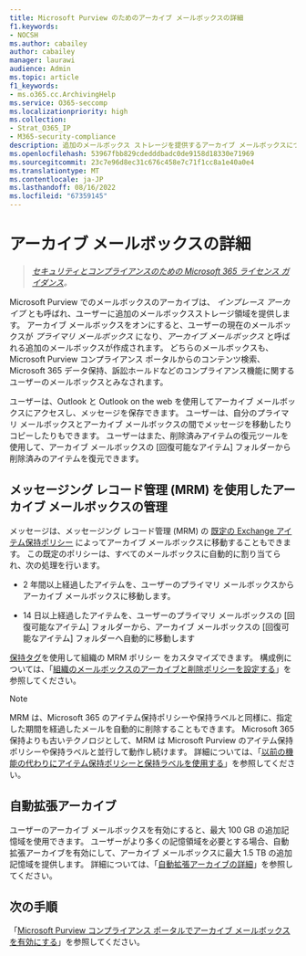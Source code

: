 ```yaml
---
title: Microsoft Purview のためのアーカイブ メールボックスの詳細
f1.keywords:
- NOCSH
ms.author: cabailey
author: cabailey
manager: laurawi
audience: Admin
ms.topic: article
f1_keywords:
- ms.o365.cc.ArchivingHelp
ms.service: O365-seccomp
ms.localizationpriority: high
ms.collection:
- Strat_O365_IP
- M365-security-compliance
description: 追加のメールボックス ストレージを提供するアーカイブ メールボックスについて説明します。
ms.openlocfilehash: 53967fbb829cdedddbadc0de9158d18330e71969
ms.sourcegitcommit: 23c7e96d8ec31c676c458e7c71f1cc8a1e40a0e4
ms.translationtype: MT
ms.contentlocale: ja-JP
ms.lasthandoff: 08/16/2022
ms.locfileid: "67359145"
---
```

# <a name="learn-about-archive-mailboxes"></a>アーカイブ メールボックスの詳細

>*[セキュリティとコンプライアンスのための Microsoft 365 ライセンス ガイダンス](/office365/servicedescriptions/microsoft-365-service-descriptions/microsoft-365-tenantlevel-services-licensing-guidance/microsoft-365-security-compliance-licensing-guidance)。*

Microsoft Purview でのメールボックスのアーカイブは、 *インプレース アーカイブ* とも呼ばれ、ユーザーに追加のメールボックスストレージ領域を提供します。 アーカイブ メールボックスをオンにすると、ユーザーの現在のメールボックスが *プライマリ メールボックス* になり、*アーカイブ メールボックス* と呼ばれる追加のメールボックスが作成されます。 どちらのメールボックスも、Microsoft Purview コンプライアンス ポータルからのコンテンツ検索、Microsoft 365 データ保持、訴訟ホールドなどのコンプライアンス機能に関するユーザーのメールボックスとみなされます。

ユーザーは、Outlook と Outlook on the web を使用してアーカイブ メールボックスにアクセスし、メッセージを保存できます。 ユーザーは、自分のプライマリ メールボックスとアーカイブ メールボックスの間でメッセージを移動したりコピーしたりもできます。 ユーザーはまた、削除済みアイテムの復元ツールを使用して、アーカイブ メールボックスの [回復可能なアイテム] フォルダーから削除済みのアイテムを復元できます。

## <a name="managing-archive-mailboxes-with-messaging-records-management-mrm"></a>メッセージング レコード管理 (MRM) を使用したアーカイブ メールボックスの管理

メッセージは、メッセージング レコード管理 (MRM) の [既定の Exchange アイテム保持ポリシー](/exchange/security-and-compliance/messaging-records-management/default-retention-policy) によってアーカイブ メールボックスに移動することもできます。 この既定のポリシーは、すべてのメールボックスに自動的に割り当てられ、次の処理を行います。

  - 2 年間以上経過したアイテムを、ユーザーのプライマリ メールボックスからアーカイブ メールボックスに移動します。

  - 14 日以上経過したアイテムを、ユーザーのプライマリ メールボックスの [回復可能なアイテム] フォルダーから、アーカイブ メールボックスの [回復可能なアイテム] フォルダーへ自動的に移動します

[保持タグ](/exchange/security-and-compliance/messaging-records-management/retention-tags-and-policies)を使用して組織の MRM ポリシー をカスタマイズできます。 構成例については、「[組織のメールボックスのアーカイブと削除ポリシーを設定する](set-up-an-archive-and-deletion-policy-for-mailboxes.md)」を参照してください。

> [!NOTE]
> MRM は、Microsoft 365 のアイテム保持ポリシーや保持ラベルと同様に、指定した期間を経過したメールを自動的に削除することもできます。 Microsoft 365 保持よりも古いテクノロジとして、MRM は Microsoft Purview のアイテム保持ポリシーや保持ラベルと並行して動作し続けます。 詳細については、「[以前の機能の代わりにアイテム保持ポリシーと保持ラベルを使用する](retention.md#use-retention-policies-and-retention-labels-instead-of-older-features)」を参照してください。

## <a name="auto-expanding-archiving"></a>自動拡張アーカイブ 

ユーザーのアーカイブ メールボックスを有効にすると、最大 100 GB の追加記憶域を使用できます。 ユーザーがより多くの記憶領域を必要とする場合、自動拡張アーカイブを有効にして、アーカイブ メールボックスに最大 1.5 TB の追加記憶域を提供します。 詳細については、「[自動拡張アーカイブの詳細](autoexpanding-archiving.md)」を参照してください。

## <a name="next-steps"></a>次の手順

「[Microsoft Purview コンプライアンス ポータルでアーカイブ メールボックスを有効にする](enable-archive-mailboxes.md)」を参照してください。
